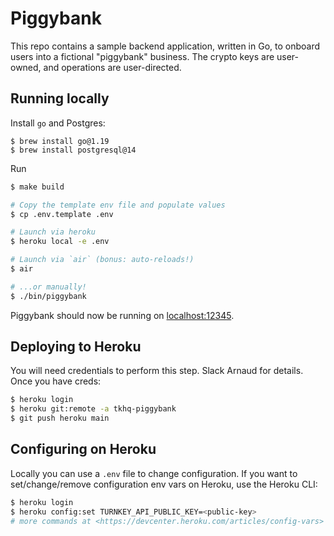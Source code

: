 # Piggybank

This repo contains a sample backend application, written in Go, to onboard
users into a fictional "piggybank" business. The crypto keys are user-owned,
and operations are user-directed.

## Running locally

Install `go` and Postgres:
```
$ brew install go@1.19
$ brew install postgresql@14
```

Run


```sh
$ make build

# Copy the template env file and populate values
$ cp .env.template .env

# Launch via heroku
$ heroku local -e .env

# Launch via `air` (bonus: auto-reloads!)
$ air

# ...or manually!
$ ./bin/piggybank
```

Piggybank should now be running on [localhost:12345](http://localhost:12345/).

## Deploying to Heroku

You will need credentials to perform this step. Slack Arnaud for details. Once you have creds:
```sh
$ heroku login
$ heroku git:remote -a tkhq-piggybank
$ git push heroku main
```

## Configuring on Heroku
Locally you can use a `.env` file to change configuration. If you want to set/change/remove configuration env vars on Heroku, use the Heroku CLI:
```sh
$ heroku login
$ heroku config:set TURNKEY_API_PUBLIC_KEY=<public-key>
# more commands at <https://devcenter.heroku.com/articles/config-vars>
```